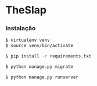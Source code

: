 # TheSlap


### Instalação

```sh
$ virtualenv venv
$ source venv/bin/activate

$ pip install -r requirements.txt

$ python manage.py migrate

$ python manage.py runserver
```
